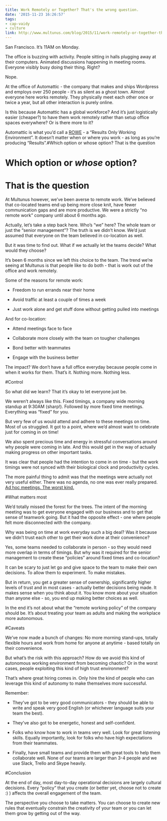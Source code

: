```yaml
---
title: Work Remotely or Together? That's the wrong question.
date: '2015-11-23 16:26:57'
tags:
- cap-vaidy
- culture
link: http://www.multunus.com/blog/2015/11/work-remotely-or-together-thats-wrong-question/
---
```


San Francisco. It’s 11AM on Monday.

The office is buzzing with activity. People sitting in halls plugging away at their computers. Animated discussions happening in meeting rooms. Everyone visibly busy doing their thing. Right?

Nope.

At the office of Automattic - the company that makes and ships Wordpress and employs over 250 people - it’s as silent as a ghost town. Almost everyone here works remotely. They physically meet each other once or twice a year, but all other interaction is purely online.

Is this because Automattic has a global workforce? And it’s just logistically easier (cheaper?) to have them work remotely rather than setup office spaces everywhere? Or is there more to it?

Automattic is what you’d call a [ROWE](https://en.wikipedia.org/wiki/ROWE) - a “Results Only Working Environment”. It doesn’t matter when or where you work - as long as you’re producing “Results”.#Which option or 
whose option? That is the question


# Which option or ***whose*** option?

# That is the question


At Multunus however, we’ve been averse to remote work. We’ve believed that co-located teams end up being more close knit, have fewer communication gaps and are more productive. We were a strictly “no remote work” company until about 6 months ago.

Actually, let’s take a step back here. Who’s “we” here? The whole team or just the “senior management”? The truth is we didn’t know. We’d just assumed that everyone on the team believed in co-location as well.

But it was time to find out. What if we actually let the teams decide? What would they choose?

It’s been 6 months since we left this choice to the team. The trend we’re seeing at Multunus is that people like to do both - that is work out of the office and work remotely.

Some of the reasons for remote work:


* Freedom to run errands near their home

    
* Avoid traffic at least a couple of times a week

    
* Just work alone and get stuff done without getting pulled into meetings

And for co-location:


* Attend meetings face to face

    
* Collaborate more closely with the team on tougher challenges

    
* Bond better with teammates

    
* Engage with the business better

The impact? We don’t have a full office everyday because people come in when it works for them. That’s it. Nothing more. Nothing less.


#Control


So what did we learn? That it’s okay to let everyone just be.

We weren’t always like this. Fixed timings, a company wide morning standup at 9:30AM (sharp!). Followed by more fixed time meetings. Everything was “fixed” for you.

But very few of us would attend and adhere to these meetings on time. Most of us struggled. It got to a point, where we’d almost want to celebrate just for coming in on time!

We also spent precious time and energy in stressful conversations around why people were coming in late. And this would get in the way of actually making progress on other important tasks.

It was clear that people had the 
intention to come in on time - but the work timings were not synced with their biological clock and productivity cycles.

The more painful thing to admit was that the meetings were actually not very useful either. There was no agenda, no one was ever really prepared. [Ad hoc meetings. The worst kind.](https://www.gv.com/lib/meetings-that-dont-suck)


#What matters most


We’d totally missed the forest for the trees. The intent of the morning meeting was to get everyone engaged with our business and to get that sense of teamwork going. But it had the opposite effect - one where people felt more disconnected with the company.

Why was being on time at work everyday such a big deal? Was it because we didn’t trust each other to get their work done at their convenience?

Yes, some teams needed to collaborate in person - so they would need more overlap in terms of timings. But why was it required for the senior management to create these “policies” around fixed times and co-location?

It can be scary to just let go and give space to the team to make their own decisions. To allow them to experiment. To make mistakes.

But in return, you get a greater sense of ownership, significantly higher levels of trust and in most cases - actually 
better decisions being made. It makes sense when you think about it. You know more about 
your situation than anyone else - so, you end up making better choices as well.

In the end it’s not about what the “remote working policy” of the company should be. 
It’s about treating your team as adults and making the workplace more autonomous.


#Caveats


We’ve now made a bunch of changes: No more morning stand-ups, totally flexible hours and work from home for anyone at anytime - based totally on their convenience.

But what’s the risk with this approach? How do we avoid this kind of autonomous working environment from becoming chaotic? Or in the worst cases, people exploiting this kind of high trust environment?

That’s where great hiring comes in. Only hire the kind of people who can leverage this kind of autonomy to make themselves more successful.

Remember:


* They’ve got to be very good communicators - they should be able to write and speak very good English (or whichever language suits your team the best).

    
* They’ve also got to be energetic, honest and self-confident.

    
* Folks who know how to work in teams very well. Look for great listening skills. Equally importantly, look for folks who have high expectations from their teammates.

    
* Finally, have small teams and provide them with great tools to help them collaborate well. None of our teams are larger than 3-4 people and we use Slack, Trello and Skype heavily.


#Conclusion


At the end of day, most day-to-day operational decisions are largely cultural decisions. Every “policy” that you create (or better yet, choose not to create :) ) affects the overall engagement of the team.

The perspective you choose to take matters. You can choose to create new rules that eventually constrain the creativity of your team or you can let them grow by getting out of the way.
